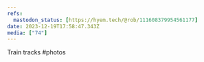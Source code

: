 ```yaml
---
refs:
  mastodon_status: [https://hyem.tech/@rob/111608379954561177]
date: 2023-12-19T17:58:47.343Z
media: ["74"]
---
```


Train tracks #photos
